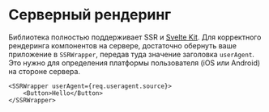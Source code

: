 # Серверный рендеринг

Библиотека полностью поддерживает SSR и [Svelte Kit](https://kit.svelte.dev/). Для корректного рендеринга компонентов на сервере, достаточно обернуть ваше приложение в `SSRWrapper`, передав туда значение заголовка `userAgent`. Это нужно для определения платформы пользователя (iOS или Android) на стороне сервера.

```svelte
<SSRWrapper userAgent={req.useragent.source}>
	<Button>Hello</Button>
</SSRWrapper>
```
